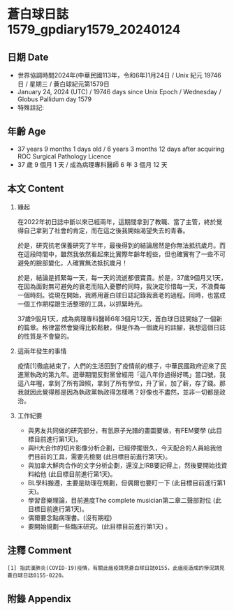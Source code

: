 [_metadata_:encoding]: - "utf-8"
[_metadata_:language]: - "zh-Hant-TW"
[_metadata_:fileformat]: - "markdown"
[_metadata_:MIME_type]: - "text/plain"
[_metadata_:markdown_version]: - "commonmark version 0.30"
[_metadata_:markdown_spec]: - "https://spec.commonmark.org/0.30/"

# 蒼白球日誌1579_gpdiary1579_20240124 #

## 日期 Date ##

* 世界協調時間2024年(中華民國113年，令和6年)1月24日 / Unix 紀元 19746 日 / 星期三 / 蒼白球紀元第1579日
* January 24, 2024 (UTC) / 19746 days since Unix Epoch / Wednesday / Globus Pallidum day 1579
* 特殊註記:

## 年齡 Age ##

* 37 years 9 months 1 days old / 6 years 3 months 12 days after acquiring ROC Surgical Pathology Licence
* 37 歲 9 個月 1 天 / 成為病理專科醫師 6 年 3 個月 12 天

## 本文 Content ##

1. 緣起

    在2022年初日誌中斷以來已經兩年，這期間拿到了教職、當了主管，終於覺得自己拿到了社會的肯定，而在這之後我開始渴望失去的青春。

    於是，研究抗老保養研究了半年，最後得到的結論居然是你無法抵抗歲月。而在這段時間中，雖然我依然看起來比實際年齡年輕些，但也確實有了一些不可避免的臉部變化，人確實無法抵抗歲月！
    
    於是，結論是抓緊每一天，每一天的流逝都很寶貴。於是，37歲9個月又1天，在因為面對無可避免的衰老而陷入憂鬱的同時，我決定珍惜每一天，不浪費每一個時刻。從現在開始，我將用蒼白球日誌記錄我衰老的過程。同時，也當成一個工作期程跟生活整理的工具，以抓緊時光。

    37歲9個月1天，成為病理專科醫師6年3個月12天，蒼白球日誌開始了一個新的篇章。格律當然會變得比較鬆散，但是作為一個歲月的註腳，我想這個日誌的性質是不會變的。

2. 這兩年發生的事情

    疫情[1]徹底結束了，人們的生活回到了疫情前的樣子，中華民國政府迎來了民進黨執政的第九年。選舉期間反對黨曾經用「這八年你過得好嗎」當口號，我這八年喔，拿到了所有證照，拿到了所有學位，升了官，加了薪，存了錢。那我就因此覺得那是因為執政黨執政得怎樣嗎？好像也不盡然，並非一切都是政治。

3. 工作紀要

    - 與男友共同做的研究部分，有氫原子光譜的畫圖要做，有FEM要學 (此目標目前進行第1天)。
    - 與H大合作的切片影像分析企劃，已經停擺很久，今天配合的人員給我他們目前的工具，需要先檢閱 (此目標目前進行第1天)。
    - 與加拿大鮮肉合作的文字分析企劃，還沒上IRB要記得上，然後要開始找資料給他 (此目標目前進行第1天)。
    - BL學科搬遷，主要是助理在規劃，但偶爾也要盯一下 (此目標目前進行第1天)。
    - 學習音樂理論，目前進度The complete musician第二章二聲部對位 (此目標目前進行第1天)。
    - 偶爾要念點病理書。(沒有期程)
    - 要開始規劃一些臨床研究。(此目標目前進行第1天) 。
  
## 注釋 Comment ##

    [1] 指武漢肺炎(COVID-19)疫情，有關此瘟疫請見蒼白球日誌0155，此瘟疫造成的慘況請見蒼白球日誌0155-0220。

## 附錄 Appendix ##


